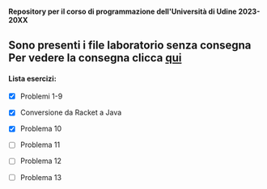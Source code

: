 #### __Repository per il corso di programmazione dell'Università di Udine 2023-20XX__
Sono presenti i file laboratorio senza consegna
Per vedere la consegna clicca <a href="https://users.dimi.uniud.it/~claudio.mirolo/teaching/programmazione/index.html" target="_blank">qui</a>
---
#### Lista esercizi:
- [x] Problemi 1-9 

- [x] Conversione da Racket a Java
- [x] Problema 10 
- [ ] Problema 11
- [ ] Problema 12
- [ ] Problema 13
